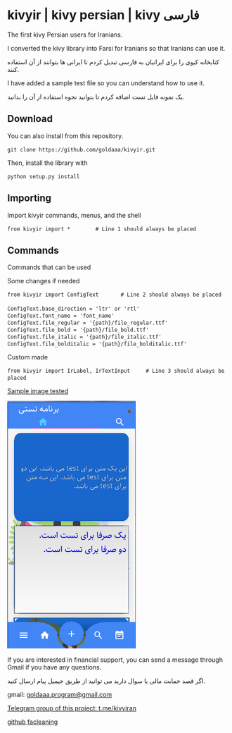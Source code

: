 # kivyir | kivy persian | kivy فارسی

The first kivy Persian users for Iranians.

I converted the kivy library into Farsi for Iranians so that Iranians can use it.

کتابخانه کیوی را برای ایرانیان به فارسی تبدیل کردم تا ایرانی ها بتوانند از آن استفاده کنند.

I have added a sample test file so you can understand how to use it.

یک نمونه فایل تست اضافه کردم تا بتوانید نحوه استفاده از آن را بدانید.


Download
--------

You can also install from this repository.

    git clone https://github.com/goldaaa/kivyir.git

Then, install the library with

    python setup.py install


Importing
---------

Import kivyir commands, menus, and the shell

    from kivyir import *        # Line 1 should always be placed


Commands
--------

Commands that can be used
    
Some changes if needed

    from kivyir import ConfigText       # Line 2 should always be placed
    
    ConfigText.base_direction = 'ltr' or 'rtl'
    ConfigText.font_name = 'font_name'
    ConfigText.file_regular = '{path}/file_regular.ttf'
    ConfigText.file_bold = '{path}/file_bold.ttf'
    ConfigText.file_italic = '{path}/file_italic.ttf'
    ConfigText.file_bolditalic = '{path}/file_bolditalic.ttf'

Custom made

    from kivyir import IrLabel, IrTextInput     # Line 3 should always be placed

[Sample image tested](https://github.com/goldaaa/kivyir)

![](https://github.com/goldaaa/kivyir/blob/main/test/sampel_test.png)


If you are interested in financial support, you can send a message through Gmail if you have any questions.

اگر قصد حمایت مالی یا سوال دارید می توانید از طریق جیمیل پیام ارسال کنید.

gmail: goldaaa.program@gmail.com

[Telegram group of this project: t.me/kivyiran](http://t.me/kivyiran)

[github facleaning](https://github.com/goldaaa/kivyir)
